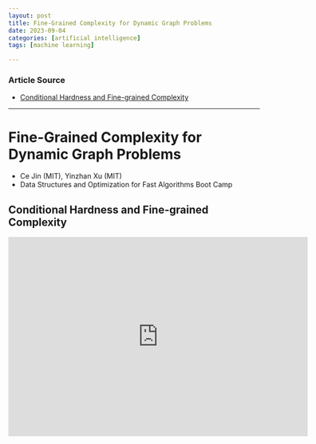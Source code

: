 ```yaml
---
layout: post
title: Fine-Grained Complexity for Dynamic Graph Problems
date: 2023-09-04
categories: [artificial intelligence]
tags: [machine learning]

---
```


### Article Source

* [Conditional Hardness and Fine-grained Complexity](https://www.youtube.com/watch?v=TBfe4Sg1VxI)

---

# Fine-Grained Complexity for Dynamic Graph Problems

* Ce Jin (MIT), Yinzhan Xu (MIT)
* Data Structures and Optimization for Fast Algorithms Boot Camp


## Conditional Hardness and Fine-grained Complexity


<iframe width="600" height="400" src="https://www.youtube.com/embed/TBfe4Sg1VxI?si=3AvmT4ZZS4zjw7VP" title="YouTube video player" frameborder="0" allow="accelerometer; autoplay; clipboard-write; encrypted-media; gyroscope; picture-in-picture; web-share" allowfullscreen></iframe>